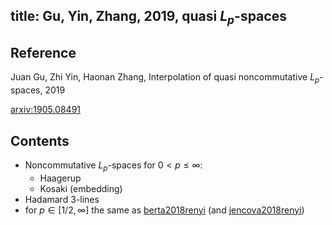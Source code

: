 title: Gu, Yin, Zhang, 2019, quasi $L_p$-spaces
---
## Reference

Juan Gu, Zhi Yin, Haonan Zhang, Interpolation of quasi noncommutative $L_p$-spaces, 2019


[arxiv:1905.08491](https://arxiv.org/abs/1905.08491)


## Contents


* Noncommutative $L_p$-spaces for $0<p\le \infty$:
    * Haagerup
    * Kosaki (embedding)
* Hadamard 3-lines
* for $p\in [1/2,\infty]$ the same as [berta2018renyi](berta2018renyi) (and [jencova2018renyi](jencova2018renyi))

